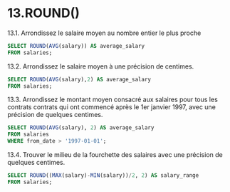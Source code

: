 # 13.ROUND()

13.1. Arrondissez le salaire moyen au nombre entier le plus proche
```sql
SELECT ROUND(AVG(salary)) AS average_salary
FROM salaries;
```
13.2. Arrondissez le salaire moyen à une précision de centimes.
```sql
SELECT ROUND(AVG(salary),2) AS average_salary
FROM salaries;

```
13.3. Arrondissez le montant moyen consacré aux salaires pour tous les contrats contrats qui ont commencé après le 1er janvier 1997, avec une précision de quelques centimes.
```sql
SELECT ROUND(AVG(salary), 2) AS average_salary
FROM salaries
WHERE from_date > '1997-01-01';

```
13.4. Trouver le milieu de la fourchette des salaires avec une précision de quelques centimes.
```sql
SELECT ROUND((MAX(salary)-MIN(salary))/2, 2) AS salary_range
FROM salaries;
```
